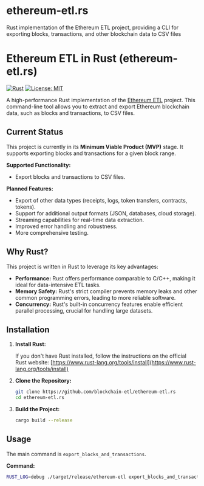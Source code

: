 # ethereum-etl.rs
Rust implementation of the Ethereum ETL project, providing a CLI for exporting blocks, transactions, and other blockchain data to CSV files

# Ethereum ETL in Rust (ethereum-etl.rs)

[![Rust](https://img.shields.io/badge/rust-lang-blue.svg)](https://www.rust-lang.org/)
[![License: MIT](https://img.shields.io/badge/License-MIT-yellow.svg)](https://opensource.org/licenses/MIT)

A high-performance Rust implementation of the [Ethereum ETL](https://github.com/blockchain-etl/ethereum-etl) project. This command-line tool allows you to extract and export Ethereum blockchain data, such as blocks and transactions, to CSV files.

## Current Status

This project is currently in its **Minimum Viable Product (MVP)** stage. It supports exporting blocks and transactions for a given block range.

**Supported Functionality:**

*   Export blocks and transactions to CSV files.

**Planned Features:**

*   Export of other data types (receipts, logs, token transfers, contracts, tokens).
*   Support for additional output formats (JSON, databases, cloud storage).
*   Streaming capabilities for real-time data extraction.
*   Improved error handling and robustness.
*   More comprehensive testing.

## Why Rust?

This project is written in Rust to leverage its key advantages:

*   **Performance:** Rust offers performance comparable to C/C++, making it ideal for data-intensive ETL tasks.
*   **Memory Safety:** Rust's strict compiler prevents memory leaks and other common programming errors, leading to more reliable software.
*   **Concurrency:** Rust's built-in concurrency features enable efficient parallel processing, crucial for handling large datasets.

## Installation

1. **Install Rust:**

   If you don't have Rust installed, follow the instructions on the official Rust website: [https://www.rust-lang.org/tools/install](https://www.rust-lang.org/tools/install)

2. **Clone the Repository:**

    ```bash
    git clone https://github.com/blockchain-etl/ethereum-etl.rs
    cd ethereum-etl.rs
    ```

3. **Build the Project:**

    ```bash
    cargo build --release
    ```

## Usage

The main command is `export_blocks_and_transactions`.

**Command:**

```bash
RUST_LOG=debug ./target/release/ethereum-etl export_blocks_and_transactions --start-block <start_block> --end-block <end_block> --provider-uri <provider_uri> --blocks-output <blocks_output_file> --transactions-output <transactions_output_file>